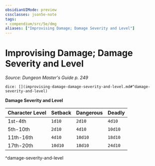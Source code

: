 ```yaml
---
obsidianUIMode: preview
cssclasses: json5e-note
tags:
- compendium/src/5e/dmg
aliases: ["Improvising Damage; Damage Severity and Level"]
---
```

# Improvising Damage; Damage Severity and Level
*Source: Dungeon Master's Guide p. 249* 

`dice: [](improvising-damage-damage-severity-and-level.md#^damage-severity-and-level)`

**Damage Severity and Level**

| Character Level | Setback | Dangerous | Deadly |
|-----------------|---------|-----------|--------|
| 1st-4th | `1d10` | `2d10` | `4d10` |
| 5th-10th | `2d10` | `4d10` | `10d10` |
| 11th-16th | `4d10` | `10d10` | `18d10` |
| 17th-20th | `10d10` | `18d10` | `24d10` |
^damage-severity-and-level